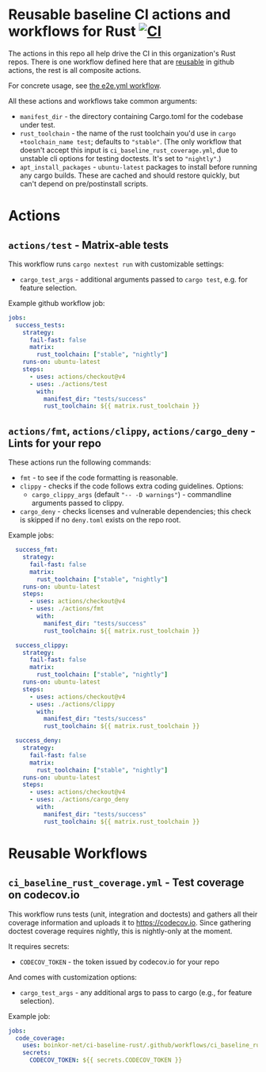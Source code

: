 # Reusable baseline CI actions and workflows for Rust [![CI](https://github.com/boinkor-net/ci-baseline-rust/actions/workflows/ci.yml/badge.svg)](https://github.com/boinkor-net/ci-baseline-rust/actions/workflows/ci.yml)

The actions in this repo all help drive the CI in this organization's Rust repos. There is one workflow defined here that are [reusable](https://docs.github.com/en/actions/using-workflows/reusing-workflows) in github actions, the rest is all composite actions.

For concrete usage, see [the e2e.yml workflow](.github/workflows/e2e.yml).

All these actions and workflows take common arguments:

* `manifest_dir` - the directory containing Cargo.toml for the codebase under test.
* `rust_toolchain` - the name of the rust toolchain you'd use in `cargo +toolchain_name test`; defaults to `"stable"`. (The only workflow that doesn't accept this input is `ci_baseline_rust_coverage.yml`, due to unstable cli options for testing doctests. It's set to `"nightly"`.)
* `apt_install_packages` - `ubuntu-latest` packages to install before running any cargo builds. These are cached and should restore quickly, but can't depend on pre/postinstall scripts.

# Actions

## `actions/test` - Matrix-able tests

This workflow runs `cargo nextest run` with customizable settings:

* `cargo_test_args` - additional arguments passed to `cargo test`, e.g. for feature selection.

Example github workflow job:

```yml
jobs:
  success_tests:
    strategy:
      fail-fast: false
      matrix:
        rust_toolchain: ["stable", "nightly"]
    runs-on: ubuntu-latest
    steps:
      - uses: actions/checkout@v4
      - uses: ./actions/test
        with:
          manifest_dir: "tests/success"
          rust_toolchain: ${{ matrix.rust_toolchain }}
```

## `actions/fmt`, `actions/clippy`, `actions/cargo_deny` - Lints for your repo

These actions run the following commands:

* `fmt` - to see if the code formatting is reasonable.
* `clippy` - checks if the code follows extra coding guidelines. Options:
  * `cargo_clippy_args` (default `"-- -D warnings"`) - commandline arguments passed to clippy.
* `cargo_deny` - checks licenses and vulnerable dependencies; this check is skipped if no `deny.toml` exists on the repo root.

Example jobs:

```yml
  success_fmt:
    strategy:
      fail-fast: false
      matrix:
        rust_toolchain: ["stable", "nightly"]
    runs-on: ubuntu-latest
    steps:
      - uses: actions/checkout@v4
      - uses: ./actions/fmt
        with:
          manifest_dir: "tests/success"
          rust_toolchain: ${{ matrix.rust_toolchain }}

  success_clippy:
    strategy:
      fail-fast: false
      matrix:
        rust_toolchain: ["stable", "nightly"]
    runs-on: ubuntu-latest
    steps:
      - uses: actions/checkout@v4
      - uses: ./actions/clippy
        with:
          manifest_dir: "tests/success"
          rust_toolchain: ${{ matrix.rust_toolchain }}

  success_deny:
    strategy:
      fail-fast: false
      matrix:
        rust_toolchain: ["stable", "nightly"]
    runs-on: ubuntu-latest
    steps:
      - uses: actions/checkout@v4
      - uses: ./actions/cargo_deny
        with:
          manifest_dir: "tests/success"
          rust_toolchain: ${{ matrix.rust_toolchain }}
```

# Reusable Workflows
## `ci_baseline_rust_coverage.yml` - Test coverage on codecov.io

This workflow runs tests (unit, integration and doctests) and gathers all their coverage information and uploads it to https://codecov.io. Since gathering doctest coverage requires nightly, this is nightly-only at the moment.

It requires secrets:

* `CODECOV_TOKEN` - the token issued by codecov.io for your repo

And comes with customization options:

* `cargo_test_args` - any additional args to pass to cargo (e.g., for feature selection).

Example job:

```yml
jobs:
  code_coverage:
    uses: boinkor-net/ci-baseline-rust/.github/workflows/ci_baseline_rust_coverage.yml@main
    secrets:
      CODECOV_TOKEN: ${{ secrets.CODECOV_TOKEN }}
```
